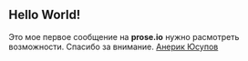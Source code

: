 ## Hello World!
Это мое первое сообщение на **prose.io**
нужно расмотреть возможности.
Спасибо за внимание.
 [Анерик Юсупов](vk.com/anerikus)


